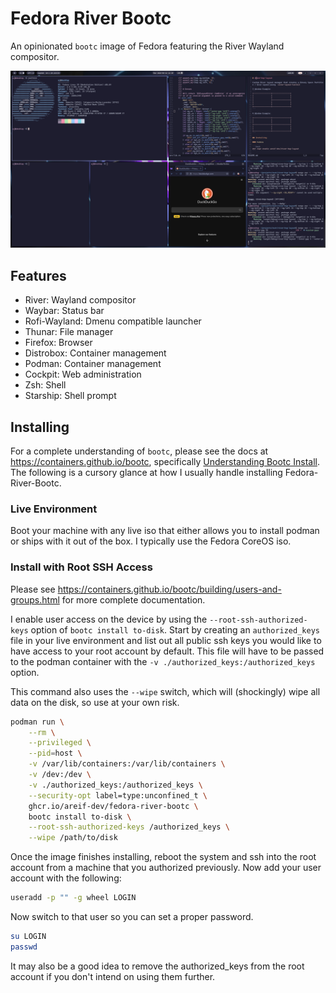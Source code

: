 # Fedora River Bootc 

An opinionated `bootc` image of Fedora featuring the River Wayland compositor.

![river-bsp-layout demo](./screenshots/main.png "Demo")

## Features 

* River: Wayland compositor 
* Waybar: Status bar 
* Rofi-Wayland: Dmenu compatible launcher 
* Thunar: File manager 
* Firefox: Browser
* Distrobox: Container management
* Podman: Container management 
* Cockpit: Web administration
* Zsh: Shell 
* Starship: Shell prompt

## Installing

For a complete understanding of `bootc`, please see the docs at https://containers.github.io/bootc, specifically [Understanding Bootc Install](https://containers.github.io/bootc/bootc-install.html). The following is a cursory glance at how I usually handle installing Fedora-River-Bootc. 

### Live Environment 

Boot your machine with any live iso that either allows you to install podman or ships with it out of the box. I typically use the Fedora CoreOS iso.

### Install with Root SSH Access

Please see https://containers.github.io/bootc/building/users-and-groups.html for more complete documentation. 

I enable user access on the device by using the `--root-ssh-authorized-keys` option of `bootc install to-disk`. Start by creating an `authorized_keys` file in your live environment and list out all public ssh keys you would like to have access to your root account by default. This file will have to be passed to the podman container with the `-v ./authorized_keys:/authorized_keys` option. 

This command also uses the `--wipe` switch, which will (shockingly) wipe all data on the disk, so use at your own risk. 

```bash
podman run \
    --rm \
    --privileged \
    --pid=host \
    -v /var/lib/containers:/var/lib/containers \
    -v /dev:/dev \
    -v ./authorized_keys:/authorized_keys \
    --security-opt label=type:unconfined_t \
    ghcr.io/areif-dev/fedora-river-bootc \
    bootc install to-disk \
    --root-ssh-authorized-keys /authorized_keys \
    --wipe /path/to/disk
```

Once the image finishes installing, reboot the system and ssh into the root account from a machine that you authorized previously. Now add your user account with the following: 

```bash
useradd -p "" -g wheel LOGIN
```

Now switch to that user so you can set a proper password.

```bash
su LOGIN
passwd
```

It may also be a good idea to remove the authorized_keys from the root account if you don't intend on using them further. 
